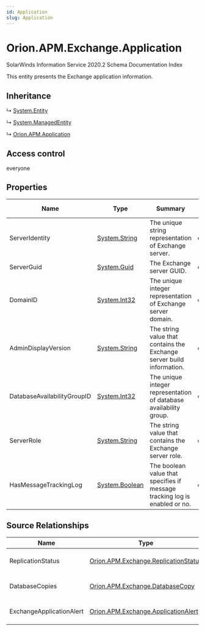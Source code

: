 ```yaml
---
id: Application
slug: Application
---
```


# Orion.APM.Exchange.Application

SolarWinds Information Service 2020.2 Schema Documentation Index

This entity presents the Exchange application information.

## Inheritance

↳ [System.Entity](./../System/Entity)

↳ [System.ManagedEntity](./../System/ManagedEntity)

↳ [Orion.APM.Application](./../Orion.APM/Application)

## Access control

everyone

## Properties

| Name | Type | Summary | Access Control |
| ------ | ------ | ------ | ------ |
| ServerIdentity | [System.String](https://docs.microsoft.com/en-us/dotnet/api/system.string) | The unique string representation of Exchange server. | everyone |
| ServerGuid | [System.Guid](https://docs.microsoft.com/en-us/dotnet/api/system.guid) | The Exchange server GUID. | everyone |
| DomainID | [System.Int32](https://docs.microsoft.com/en-us/dotnet/api/system.int32) | The unique integer representation of Exchange server domain. | everyone |
| AdminDisplayVersion | [System.String](https://docs.microsoft.com/en-us/dotnet/api/system.string) | The string value that contains the Exchange server build information. | everyone |
| DatabaseAvailabilityGroupID | [System.Int32](https://docs.microsoft.com/en-us/dotnet/api/system.int32) | The unique integer representation of database availability group. | everyone |
| ServerRole | [System.String](https://docs.microsoft.com/en-us/dotnet/api/system.string) | The string value that contains the Exchange server role. | everyone |
| HasMessageTrackingLog | [System.Boolean](https://docs.microsoft.com/en-us/dotnet/api/system.boolean) | The boolean value that specifies if message tracking log is enabled or no. | everyone |

## Source Relationships

| Name | Type | Notes |
| ------ | ------ | ------ |
| ReplicationStatus | [Orion.APM.Exchange.ReplicationStatus](./../Orion.APM.Exchange/ReplicationStatus) | Defined by relationship Orion.APM.Exchange.ApplicationHostsReplicationStatus (System.Hosting) |
| DatabaseCopies | [Orion.APM.Exchange.DatabaseCopy](./../Orion.APM.Exchange/DatabaseCopy) | Defined by relationship Orion.APM.Exchange.ApplicatinHostsDatabaseCopy (System.Hosting) |
| ExchangeApplicationAlert | [Orion.APM.Exchange.ApplicationAlert](./../Orion.APM.Exchange/ApplicationAlert) | Defined by relationship Orion.APM.Exchange.ApplicationAlertReferencesApplication (System.Reference) |

